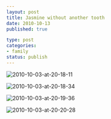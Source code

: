 ```yaml
--- 
layout: post
title: Jasmine without another tooth
date: 2010-10-13
published: true

type: post
categories: 
- family
status: publish
---
```


![2010-10-03-at-20-18-11](http://media.eick.us/2010/10/2010-10-03-at-20-18-11.jpg)

![2010-10-03-at-20-18-34](http://media.eick.us/2010/10/2010-10-03-at-20-18-34.jpg)

![2010-10-03-at-20-19-36](http://media.eick.us/2010/10/2010-10-03-at-20-19-36.jpg)

![2010-10-03-at-20-20-28](http://media.eick.us/2010/10/2010-10-03-at-20-20-28.jpg)